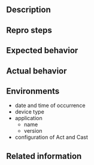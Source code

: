 
## Description

## Repro steps

## Expected behavior

## Actual behavior

## Environments

- date and time of occurrence
- device type
- application
    - name
    - version
- configuration of Act and Cast

## Related information

